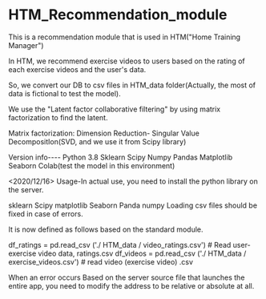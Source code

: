 # HTM_Recommendation_module

This is a recommendation module that is used in HTM("Home Training Manager") 

In HTM, we recommend exercise videos to users based on the rating of each exercise videos and the user's data.

So, we convert our DB to csv files in HTM_data folder(Actually, the most of data is fictional to test the model).

We use the "Latent factor collaborative filtering" by using matrix factorization to find the latent.

Matrix factorization: Dimension Reduction- Singular Value DecompositIon(SVD, and we use it from Scipy library)


Version info----
Python 3.8
Sklearn
Scipy
Numpy
Pandas
Matplotlib
Seaborn
Colab(test the model in this environment)


<2020/12/16>
Usage-In actual use, you need to install the python library on the server.

<Required Library>
sklearn
Scipy
matplotlib
Seaborn
Panda
numpy


<In case of data loading part error>
Loading csv files should be fixed in case of errors.

It is now defined as follows based on the standard module.

df_ratings = pd.read_csv ('./ HTM_data / video_ratings.csv') # Read user-exercise video data, ratings.csv
df_videos = pd.read_csv ('./ HTM_data / exercise_videos.csv') # read video (exercise video) .csv


When an error occurs
Based on the server source file that launches the entire app, you need to modify the address to be relative or absolute at all.

